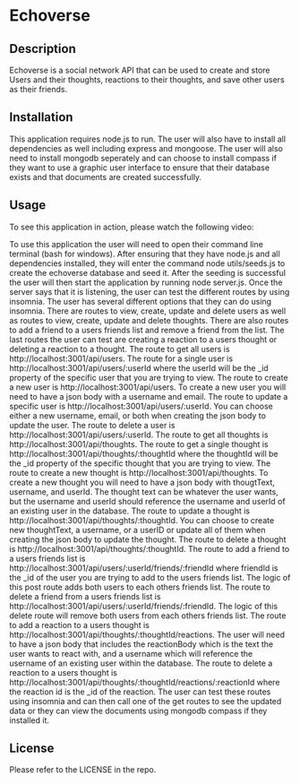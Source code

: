 # Echoverse

## Description

Echoverse is a social network API that can be used to create and store Users and their thoughts, reactions to their thoughts, and save other users as their friends.

## Installation

This application requires node.js to run. The user will also have to install all dependencies as well including express and mongoose. The user will also need to install mongodb seperately and can choose to install compass if they want to use a graphic user interface to ensure that their database exists and that documents are created successfully.

## Usage

To see this application in action, please watch the following video:



To use this application the user will need to open their command line terminal (bash for windows). After ensuring that they have node.js and all dependencies installed, they will enter the command node utils/seeds.js to create the echoverse database and seed it. After the seeding is successful the user will then start the application by running node server.js. Once the server says that it is listening, the user can test the different routes by using insomnia. The user has several different options that they can do using insomnia. There are routes to view, create, update and delete users as well as routes to view, create, update and delete thoughts. There are also routes to add a friend to a users friends list and remove a friend from the list. The last routes the user can test are creating a reaction to a users thought or deleting a reaction to a thought. The route to get all users is http://localhost:3001/api/users. The route for a single user is http://localhost:3001/api/users/:userId where the userId will be the _id property of the specific user that you are trying to view. The route to create a new user is http://localhost:3001/api/users. To create a new user you will need to have a json body with a username and email. The route to update a specific user is http://localhost:3001/api/users/:userId. You can choose either a new username, email, or both when creating the json body to update the user. The route to delete a user is http://localhost:3001/api/users/:userId. The route to get all thoughts is http://localhost:3001/api/thoughts. The route to get a single thought is http://localhost:3001/api/thoughts/:thoughtId where the thoughtId will be the _id property of the specific thought that you are trying to view. The route to create a new thought is http://localhost:3001/api/thoughts. To create a new thought you will need to have a json body with thougtText, username, and userId. The thought text can be whatever the user wants, but the username and userId should reference the username and userId of an existing user in the database. The route to update a thought is http://localhost:3001/api/thoughts/:thoughtId. You can choose to create new thoughtText, a username, or a userID or update all of them when creating the json body to update the thought. The route to delete a thought is http://localhost:3001/api/thoughts/:thoughtId. The route to add a friend to a users friends list is http://localhost:3001/api/users/:userId/friends/:friendId where friendId is the _id of the user you are trying to add to the users friends list. The logic of this post route adds both users to each others friends list. The route to delete a friend from a users friends list is http://localhost:3001/api/users/:userId/friends/:friendId. The logic of this delete route will remove both users from each others friends list. The route to add a reaction to a users thought is http://localhost:3001/api/thoughts/:thoughtId/reactions. The user will need to have a json body that includes the reactionBody which is the text the user wants to react with, and a username which will reference the username of an existing user within the database. The route to delete a reaction to a users thought is http://localhost:3001/api/thoughts/:thoughtId/reactions/:reactionId where the reaction id is the _id of the reaction. The user can test these routes using insomnia and can then call one of the get routes to see the updated data or they can view the documents using mongodb compass if they installed it.

## License

Please refer to the LICENSE in the repo.